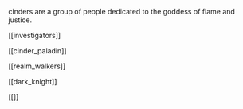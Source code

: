 cinders are a group of people dedicated to the goddess of flame and justice.

[[investigators]]

[[cinder_paladin]]

[[realm_walkers]]

[[dark_knight]]

[[]]